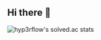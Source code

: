 ## Hi there 👋

![hyp3rflow's solved.ac stats](https://github-readme-solvedac.hyp3rflow.vercel.app/api/?handle=hyperflow)
